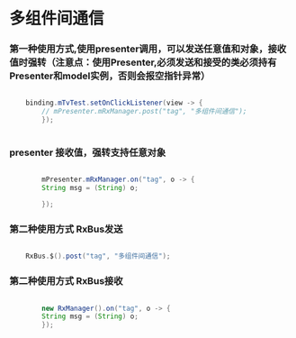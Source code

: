 

<h1> 多组件间通信 </h1>


<h3> 第一种使用方式,使用presenter调用，可以发送任意值和对象，接收值时强转（注意点：使用Presenter,必须发送和接受的类必须持有Presenter和model实例，否则会报空指针异常） </h3>

```java

    binding.mTvTest.setOnClickListener(view -> {
        // mPresenter.mRxManager.post("tag", "多组件间通信");
        });



```

<h3> presenter 接收值，强转支持任意对象</h3>

```java

        mPresenter.mRxManager.on("tag", o -> {
        String msg = (String) o;

        });


```

<h3> 第二种使用方式  RxBus发送 </h3>

```java

    RxBus.$().post("tag", "多组件间通信");


```

<h3> 第二种使用方式  RxBus接收 </h3>

```java

        new RxManager().on("tag", o -> {
        String msg = (String) o;
        });


```